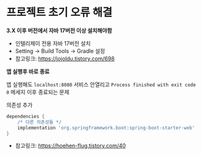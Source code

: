 # 프로젝트 초기 오류 해결

**3.X 이후 버전에서 자바 17버전 이상 설치해야함**

- 인텔리제이 전용 자바 17버전 설치
- Setting -> Build Tools -> Gradle 설정  
- 참고링크: https://jojoldu.tistory.com/698


**앱 실행후 바로 종료**

앱 실행해도 `localhost:8080` 서비스 안열리고 
`Process finished with exit code 0` 메세지 이후 종료되는 문제

의존성 추가
```gradle
dependencies {
    /* 다른 의존성들 */
    implementation 'org.springframework.boot:spring-boot-starter-web'
}
```

- 참고링크: https://hoehen-flug.tistory.com/40

